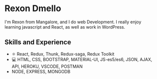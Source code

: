 # Rexon Dmello
I'm Rexon from Mangalore, and I do web Development. I really enjoy learning javascript and React, as well as work in WordPress. 

## Skills and Experience
* ⚛ React, Redux, Thunk, Redux-saga, Redux Toolkit
* 💻 HTML, CSS, BOOTSTRAP, MATERIAL-UI, JS-es5/es6, JSON, AJAX, API, HEROKU, VSCODE, POSTMAN
* NODE, EXPRESS, MONGODB
